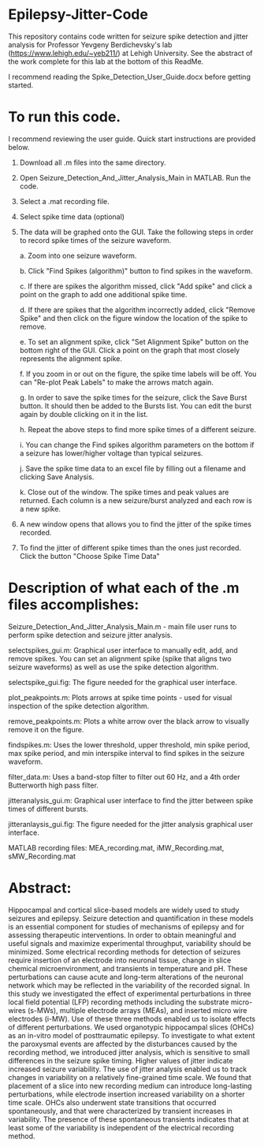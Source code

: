 # Epilepsy-Jitter-Code

This repository contains code written for seizure spike detection and jitter analysis for Professor Yevgeny Berdichevsky's lab (https://www.lehigh.edu/~yeb211/) at Lehigh University. See the abstract of the work complete for this lab at the bottom of this ReadMe.

I recommend reading the Spike_Detection_User_Guide.docx before getting started.


# To run this code. 

I recommend reviewing the user guide. Quick start instructions are provided below.

1. Download all .m files into the same directory.

2. Open Seizure_Detection_And_Jitter_Analysis_Main in MATLAB. Run the code.

3. Select a .mat recording file.

4. Select spike time data (optional)

5. The data will be graphed onto the GUI. Take the following steps in order to record spike times of the seizure waveform.

    a. Zoom into one seizure waveform.

    b. Click "Find Spikes (algorithm)" button to find spikes in the waveform.

    c. If there are spikes the algorithm missed, click "Add spike" and click a point on the graph to add one additional spike time.

    d. If there are spikes that the algorithm incorrectly added, click "Remove Spike" and then click on the figure window the location of the spike to remove. 

    e. To set an alignment spike, click "Set Alignment Spike" button on the bottom right of the GUI. Click a point on the graph that most closely represents the alignment spike.

    f. If you zoom in or out on the figure, the spike time labels will be off. You can "Re-plot Peak Labels" to make the arrows match again.

    g. In order to save the spike times for the seizure, click the Save Burst button. It should then be added to the Bursts list. You can edit the burst again by double            clicking on it in the list. 

    h. Repeat the above steps to find more spike times of a different seizure.

    i. You can change the Find spikes algorithm parameters on the bottom if a seizure has lower/higher voltage than typical seizures.
    
    j. Save the spike time data to an excel file by filling out a filename and clicking Save Analysis.

    k. Close out of the window. The spike times and peak values are returned. Each column is a new seizure/burst analyzed and each row is a new spike.

6. A new window opens that allows you to find the jitter of the spike times recorded.

7. To find the jitter of different spike times than the ones just recorded. Click the button "Choose Spike Time Data"


# Description of what each of the .m files accomplishes:

Seizure_Detection_And_Jitter_Analysis_Main.m - main file user runs to perform spike detection and seizure jitter analysis.

selectspikes_gui.m: Graphical user interface to manually edit, add, and remove spikes. You can set an alignment spike (spike that aligns two seizure waveforms) as well as use the spike detection algorithm.

selectspike_gui.fig: The figure needed for the graphical user interface.

plot_peakpoints.m: Plots arrows at spike time points - used for visual inspection of the spike detection algorithm.

remove_peakpoints.m: Plots a white arrow over the black arrow to visually remove it on the figure.

findspikes.m: Uses the lower threshold, upper threshold, min spike period, max spike period, and min interspike interval to find spikes in the seizure waveform.

filter_data.m: Uses a band-stop filter to filter out 60 Hz, and a 4th order Butterworth high pass filter.

jitteranalysis_gui.m: Graphical user interface to find the jitter between spike times of different bursts.

jitteranlaysis_gui.fig: The figure needed for the jitter analysis graphical user interface.

MATLAB recording files: MEA_recording.mat, iMW_Recording.mat, sMW_Recording.mat

# Abstract:

Hippocampal and cortical slice-based models are widely used to study seizures and epilepsy. Seizure detection and quantification in these
models is an essential component for studies of mechanisms of epilepsy and for assessing therapeutic interventions. In order to obtain meaningful and
useful signals and maximize experimental throughput, variability should be minimized. Some electrical recording methods for detection of seizures
require insertion of an electrode into neuronal tissue, change in slice chemical microenvironment, and transients in temperature and pH. These
perturbations can cause acute and long-term alterations of the neuronal network which may be reflected in the variability of the recorded signal. In
this study we investigated the effect of experimental perturbations in three local field potential (LFP) recording methods including the substrate
micro-wires (s-MWs), multiple electrode arrays (MEAs), and inserted micro wire electrodes (i-MW). Use of these three methods enabled us to
isolate effects of different perturbations. We used organotypic hippocampal slices (OHCs) as an in-vitro model of posttraumatic epilepsy. To
investigate to what extent the paroxysmal events are affected by the disturbances caused by the recording method, we introduced jitter analysis,
which is sensitive to small differences in the seizure spike timing. Higher values of jitter indicate increased seizure variability. The use of jitter
analysis enabled us to track changes in variability on a relatively fine-grained time scale. We found that placement of a slice into new recording
medium can introduce long-lasting perturbations, while electrode insertion increased variability on a shorter time scale. OHCs also underwent state
transitions that occurred spontaneously, and that were characterized by transient increases in variability. The presence of these spontaneous transients
indicates that at least some of the variability is independent of the electrical recording method.


